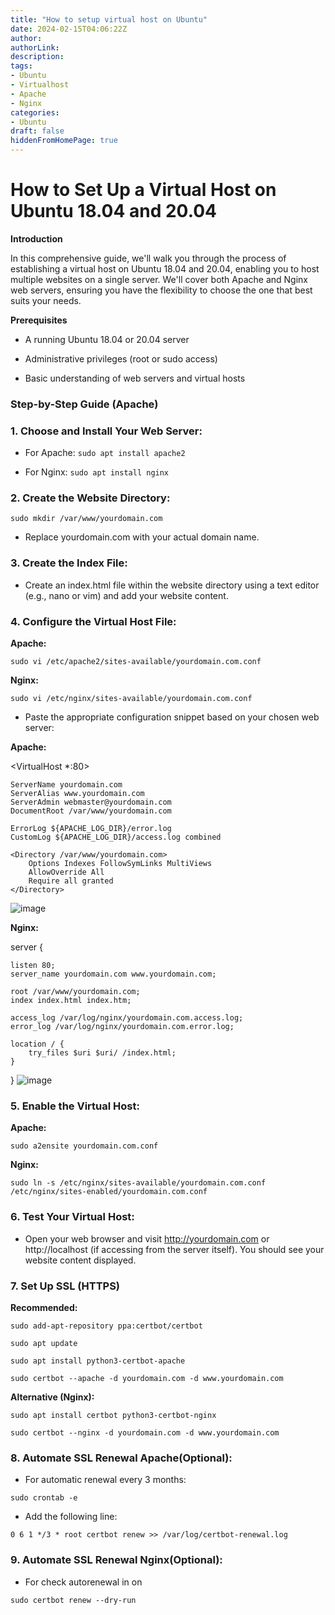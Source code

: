 ```yaml
---
title: "How to setup virtual host on Ubuntu"
date: 2024-02-15T04:06:22Z
author:
authorLink:
description:
tags:
- Ubuntu
- Virtualhost
- Apache
- Nginx
categories:
- Ubuntu
draft: false
hiddenFromHomePage: true
---
```


# How to Set Up a Virtual Host on Ubuntu 18.04 and 20.04

**Introduction**

In this comprehensive guide, we'll walk you through the process of establishing a virtual host on Ubuntu 18.04 and 20.04, enabling you to host multiple websites on a single server. We'll cover both Apache and Nginx web servers, ensuring you have the flexibility to choose the one that best suits your needs.

**Prerequisites**

* A running Ubuntu 18.04 or 20.04 server

* Administrative privileges (root or sudo access)

* Basic understanding of web servers and virtual hosts

### Step-by-Step Guide (Apache)

### 1. Choose and Install Your Web Server:

* For Apache: `sudo apt install apache2`

* For Nginx: `sudo apt install nginx`

### 2. Create the Website Directory:

`sudo mkdir /var/www/yourdomain.com`

* Replace yourdomain.com with your actual domain name.

### 3. Create the Index File:

* Create an index.html file within the website directory using a text editor (e.g., nano or vim) and add your website content.

### 4. Configure the Virtual Host File:

**Apache:**

`sudo vi /etc/apache2/sites-available/yourdomain.com.conf`

**Nginx:**

`sudo vi /etc/nginx/sites-available/yourdomain.com.conf`

* Paste the appropriate configuration snippet based on your chosen web server:

**Apache:**

<VirtualHost *:80>
   
   
    ServerName yourdomain.com
    ServerAlias www.yourdomain.com
    ServerAdmin webmaster@yourdomain.com
    DocumentRoot /var/www/yourdomain.com

    ErrorLog ${APACHE_LOG_DIR}/error.log
    CustomLog ${APACHE_LOG_DIR}/access.log combined

    <Directory /var/www/yourdomain.com>
        Options Indexes FollowSymLinks MultiViews
        AllowOverride All
        Require all granted
    </Directory>


</VirtualHost>

![image](https://github.com/yahyagulshan/yahyagulshan.com/assets/59036269/7a1e1ec4-0713-424f-b69b-43653119dcdd)

**Nginx:**

server {
   
    listen 80;
    server_name yourdomain.com www.yourdomain.com;

    root /var/www/yourdomain.com;
    index index.html index.htm;

    access_log /var/log/nginx/yourdomain.com.access.log;
    error_log /var/log/nginx/yourdomain.com.error.log;

    location / {
        try_files $uri $uri/ /index.html;
    }
}
![image](https://github.com/yahyagulshan/yahyagulshan.com/assets/59036269/54f147eb-44bd-4c40-b4d1-242c26f6fe4c)


### 5. Enable the Virtual Host:

**Apache:**

`sudo a2ensite yourdomain.com.conf`

**Nginx:**

`sudo ln -s /etc/nginx/sites-available/yourdomain.com.conf /etc/nginx/sites-enabled/yourdomain.com.conf`

### 6. Test Your Virtual Host:

* Open your web browser and visit http://yourdomain.com or http://localhost (if accessing from the server itself). You should see your website content displayed.

### 7. Set Up SSL (HTTPS)

**Recommended:**

`sudo add-apt-repository ppa:certbot/certbot`

`sudo apt update`

`sudo apt install python3-certbot-apache`

`sudo certbot --apache -d yourdomain.com -d www.yourdomain.com`

**Alternative (Nginx):**

`sudo apt install certbot python3-certbot-nginx`

`sudo certbot --nginx -d yourdomain.com -d www.yourdomain.com`

### 8. Automate SSL Renewal Apache(Optional):

* For automatic renewal every 3 months:

`sudo crontab -e`

* Add the following line:

`0 6 1 */3 * root certbot renew >> /var/log/certbot-renewal.log`


### 9. Automate SSL Renewal Nginx(Optional):

* For check autorenewal in on

`sudo certbot renew --dry-run`
